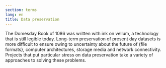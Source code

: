 ```yaml
---
section: terms
lang: en
title: Data preservation
---
```


The Domesday Book of 1086 was written with ink on vellum, a technology that is still legible today. Long-term preservation of present day datasets is more difficult to ensure owing to uncertainty about the future of {file formats}, computer architectures, storage media and network connectivity. Projects that put particular stress on data preservation take a variety of approaches to solving these problems.